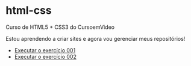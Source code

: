 # html-css
 Curso de HTML5 + CSS3 do CursoemVideo

 Estou aprendendo a criar sites e agora vou gerenciar meus repositórios!

<p></p>
<p></p>
<ul>
   <li>
     <a href="https://michellycruz.github.io/html-css/exercicios/ex001/index.html">Executar o exercício 001</a>
   </li>
   <li>
     <a href="https://michellycruz.github.io/html-css/exercicios/ex002/index.html">Executar o exercício 002</a>
   </li>
</ul>
